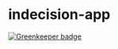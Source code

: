 # indecision-app

[![Greenkeeper badge](https://badges.greenkeeper.io/TomSpencerLondon/indecision-app.svg)](https://greenkeeper.io/)
